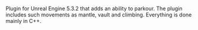 Plugin for Unreal Engine 5.3.2 that adds an ability to parkour. The plugin includes such movements as mantle, vault and climbing. Everything is done mainly in C++. 
